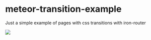 # meteor-transition-example
Just a simple example of pages with css transitions with iron-router

![](http://i.imgur.com/a79RGRJ.gif)
